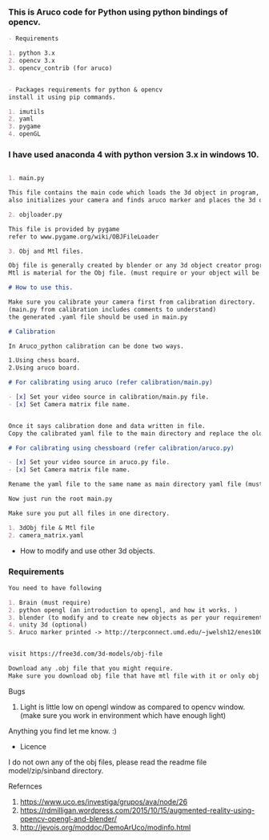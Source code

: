 ### This is Aruco code for Python using python bindings of opencv.
```markdown
- Requirements

1. python 3.x
2. opencv 3.x 
3. opencv_contrib (for aruco)


- Packages requirements for python & opencv
install it using pip commands.

1. imutils
2. yaml
3. pygame
4. openGL

```

### I have used anaconda 4 with python version 3.x in windows 10.
```markdown

1. main.py

This file contains the main code which loads the 3d object in program, 
also initializes your camera and finds aruco marker and places the 3d object above the aruco marker.

2. objloader.py

This file is provided by pygame
refer to www.pygame.org/wiki/OBJFileLoader

3. Obj and Mtl files.

Obj file is generally created by blender or any 3d object creator program. (gaming softwares)
Mtl is material for the Obj file. (must require or your object will be rendered as black)

# How to use this.

Make sure you calibrate your camera first from calibration directory. 
(main.py from calibration includes comments to understand)
the generated .yaml file should be used in main.py 

# Calibration

In Aruco_python calibration can be done two ways.

1.Using chess board.
2.Using aruco board.

# For calibrating using aruco (refer calibration/main.py)

- [x] Set your video source in calibration/main.py file.
- [x] Set Camera matrix file name.


Once it says calibration done and data written in file.
Copy the calibrated yaml file to the main directory and replace the older file (must).

# For calibrating using chessboard (refer calibration/aruco.py)

- [x] Set your video source in aruco.py file.
- [x] Set Camera matrix file name.

Rename the yaml file to the same name as main directory yaml file (must).

Now just run the root main.py

Make sure you put all files in one directory.

1. 3dObj file & Mtl file
2. camera_matrix.yaml

```

- How to modify and use other 3d objects.

### Requirements
```markdown
You need to have following

1. Brain (must require)
2. python opengl (an introduction to opengl, and how it works. )
3. blender (to modify and to create new objects as per your requirements.)
4. unity 3d (optional)
5. Aruco marker printed -> http://terpconnect.umd.edu/~jwelsh12/enes100/markergen.html


visit https://free3d.com/3d-models/obj-file

Download any .obj file that you might require.
Make sure you download obj file that have mtl file with it or only obj file will render black obj on your screen.
```
Bugs

1. Light is little low on opengl window as compared to opencv window. (make sure you work in environment which have enough light)

Anything you find let me know. :)


- Licence

I do not own any of the obj files, please read the readme file model/zip/sinband directory.

Refernces

1. https://www.uco.es/investiga/grupos/ava/node/26
2. https://rdmilligan.wordpress.com/2015/10/15/augmented-reality-using-opencv-opengl-and-blender/
3. http://jevois.org/moddoc/DemoArUco/modinfo.html


